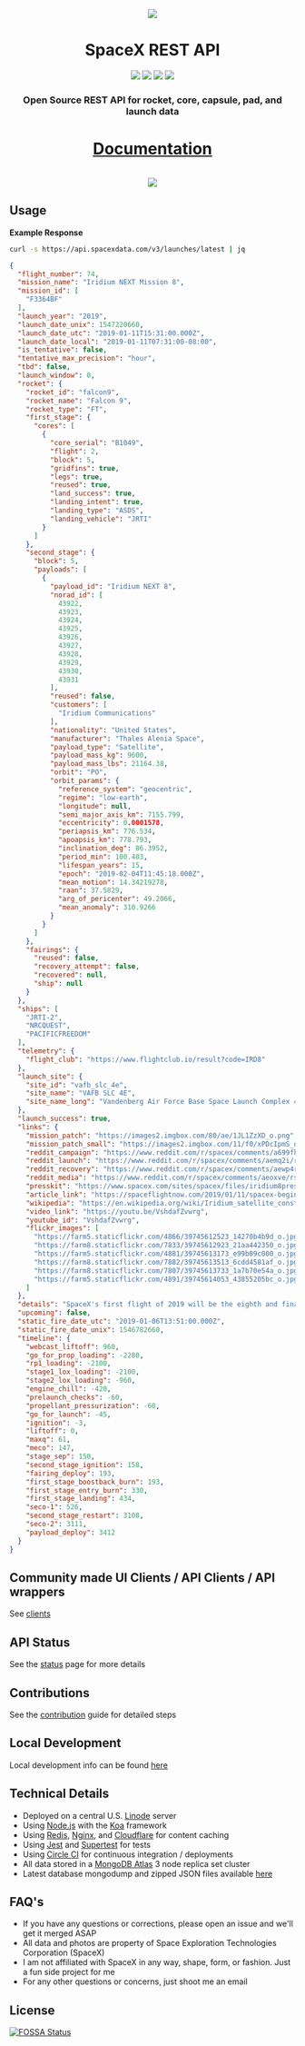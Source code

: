 <p align="center"><img src="https://farm5.staticflickr.com/4891/39745614053_43855205bc_o.jpg"></p>

<h1 align="center">SpaceX REST API</h1>

<p align="center">
<a href="https://circleci.com/gh/r-spacex/SpaceX-API"><img src="https://img.shields.io/circleci/project/github/r-spacex/SpaceX-API.svg?style=flat-square"></a>
<a href="https://hub.docker.com/r/jakewmeyer/spacex-api/"><img src="https://img.shields.io/docker/build/jakewmeyer/spacex-api.svg?longCache=true&style=flat-square"></a>
<a href="https://github.com/r-spacex/SpaceX-API/releases"><img src="https://img.shields.io/github/release/r-spacex/SpaceX-API.svg?longCache=true&style=flat-square"></a>
<a href="https://en.wikipedia.org/wiki/Representational_state_transfer"><img src="https://img.shields.io/badge/interface-REST-brightgreen.svg?longCache=true&style=flat-square"></a>
</p>

<h3 align="center">Open Source REST API for rocket, core, capsule, pad, and launch data</h3>

<h1 align="center">
<a href="https://documenter.getpostman.com/view/2025350/RWaEzAiG">Documentation</a>
<br/>
<br/>
<a href="https://app.getpostman.com/run-collection/3aeac01a548a87943749"><img src="https://run.pstmn.io/button.svg"></a>
</h1>

## Usage

**Example Response**

```bash
curl -s https://api.spacexdata.com/v3/launches/latest | jq
```

```json
{
  "flight_number": 74,
  "mission_name": "Iridium NEXT Mission 8",
  "mission_id": [
    "F3364BF"
  ],
  "launch_year": "2019",
  "launch_date_unix": 1547220660,
  "launch_date_utc": "2019-01-11T15:31:00.000Z",
  "launch_date_local": "2019-01-11T07:31:00-08:00",
  "is_tentative": false,
  "tentative_max_precision": "hour",
  "tbd": false,
  "launch_window": 0,
  "rocket": {
    "rocket_id": "falcon9",
    "rocket_name": "Falcon 9",
    "rocket_type": "FT",
    "first_stage": {
      "cores": [
        {
          "core_serial": "B1049",
          "flight": 2,
          "block": 5,
          "gridfins": true,
          "legs": true,
          "reused": true,
          "land_success": true,
          "landing_intent": true,
          "landing_type": "ASDS",
          "landing_vehicle": "JRTI"
        }
      ]
    },
    "second_stage": {
      "block": 5,
      "payloads": [
        {
          "payload_id": "Iridium NEXT 8",
          "norad_id": [
            43922,
            43923,
            43924,
            43925,
            43926,
            43927,
            43928,
            43929,
            43930,
            43931
          ],
          "reused": false,
          "customers": [
            "Iridium Communications"
          ],
          "nationality": "United States",
          "manufacturer": "Thales Alenia Space",
          "payload_type": "Satellite",
          "payload_mass_kg": 9600,
          "payload_mass_lbs": 21164.38,
          "orbit": "PO",
          "orbit_params": {
            "reference_system": "geocentric",
            "regime": "low-earth",
            "longitude": null,
            "semi_major_axis_km": 7155.799,
            "eccentricity": 0.0001578,
            "periapsis_km": 776.534,
            "apoapsis_km": 778.793,
            "inclination_deg": 86.3952,
            "period_min": 100.403,
            "lifespan_years": 15,
            "epoch": "2019-02-04T11:45:18.000Z",
            "mean_motion": 14.34219278,
            "raan": 37.5829,
            "arg_of_pericenter": 49.2066,
            "mean_anomaly": 310.9266
          }
        }
      ]
    },
    "fairings": {
      "reused": false,
      "recovery_attempt": false,
      "recovered": null,
      "ship": null
    }
  },
  "ships": [
    "JRTI-2",
    "NRCQUEST",
    "PACIFICFREEDOM"
  ],
  "telemetry": {
    "flight_club": "https://www.flightclub.io/result?code=IRD8"
  },
  "launch_site": {
    "site_id": "vafb_slc_4e",
    "site_name": "VAFB SLC 4E",
    "site_name_long": "Vandenberg Air Force Base Space Launch Complex 4E"
  },
  "launch_success": true,
  "links": {
    "mission_patch": "https://images2.imgbox.com/80/ae/1JL1ZzXD_o.png",
    "mission_patch_small": "https://images2.imgbox.com/11/f0/xPDcIpmS_o.png",
    "reddit_campaign": "https://www.reddit.com/r/spacex/comments/a699fh/iridium_next_constellation_mission_8_launch/",
    "reddit_launch": "https://www.reddit.com/r/spacex/comments/aemq2i/rspacex_iridium_next_8_official_launch_discussion/",
    "reddit_recovery": "https://www.reddit.com/r/spacex/comments/aewp4r/iridium_8_recovery_thread/",
    "reddit_media": "https://www.reddit.com/r/spacex/comments/aeoxve/rspacex_iridium_next_8_media_thread_videos_images/",
    "presskit": "https://www.spacex.com/sites/spacex/files/iridium8presskit.pdf",
    "article_link": "https://spaceflightnow.com/2019/01/11/spacex-begins-2019-with-eighth-and-final-for-upgraded-iridium-network/",
    "wikipedia": "https://en.wikipedia.org/wiki/Iridium_satellite_constellation#Next-generation_constellation",
    "video_link": "https://youtu.be/VshdafZvwrg",
    "youtube_id": "VshdafZvwrg",
    "flickr_images": [
      "https://farm5.staticflickr.com/4866/39745612523_14270b4b9d_o.jpg",
      "https://farm8.staticflickr.com/7833/39745612923_21aa442350_o.jpg",
      "https://farm5.staticflickr.com/4881/39745613173_e99b09c000_o.jpg",
      "https://farm8.staticflickr.com/7882/39745613513_6cdd4581af_o.jpg",
      "https://farm8.staticflickr.com/7807/39745613733_1a7b70e54a_o.jpg",
      "https://farm5.staticflickr.com/4891/39745614053_43855205bc_o.jpg"
    ]
  },
  "details": "SpaceX's first flight of 2019 will be the eighth and final launch of its planned Iridium flights. Delivering 10 satellites to low earth orbit, this brings the total up to 75 and completes the Iridium NEXT constellation. This mission launches from SLC-4E at Vandenberg AFB. The booster is expected to land on JRTI.",
  "upcoming": false,
  "static_fire_date_utc": "2019-01-06T13:51:00.000Z",
  "static_fire_date_unix": 1546782660,
  "timeline": {
    "webcast_liftoff": 960,
    "go_for_prop_loading": -2280,
    "rp1_loading": -2100,
    "stage1_lox_loading": -2100,
    "stage2_lox_loading": -960,
    "engine_chill": -420,
    "prelaunch_checks": -60,
    "propellant_pressurization": -60,
    "go_for_launch": -45,
    "ignition": -3,
    "liftoff": 0,
    "maxq": 61,
    "meco": 147,
    "stage_sep": 150,
    "second_stage_ignition": 158,
    "fairing_deploy": 193,
    "first_stage_boostback_burn": 193,
    "first_stage_entry_burn": 330,
    "first_stage_landing": 434,
    "seco-1": 526,
    "second_stage_restart": 3108,
    "seco-2": 3111,
    "payload_deploy": 3412
  }
}
```

## Community made UI Clients / API Clients / API wrappers
See [clients](https://github.com/r-spacex/SpaceX-API/blob/master/clients.md)

## API Status
See the [status](https://status.spacexdata.com) page for more details

## Contributions
See the [contribution](https://github.com/r-spacex/SpaceX-API/blob/master/CONTRIBUTING.md) guide for detailed steps

## Local Development
Local development info can be found [here](https://github.com/r-spacex/SpaceX-API/blob/master/docs/development.md)

## Technical Details
* Deployed on a central U.S. [Linode](https://www.linode.com/) server
* Using [Node.js](https://nodejs.org/en/) with the [Koa](http://koajs.com/) framework
* Using [Redis](https://redis.io/), [Nginx](https://www.nginx.com/), and [Cloudflare](https://www.cloudflare.com/) for content caching
* Using [Jest](https://facebook.github.io/jest/) and [Supertest](https://github.com/visionmedia/supertest) for tests
* Using [Circle CI](https://circleci.com/) for continuous integration / deployments
* All data stored in a [MongoDB Atlas](https://www.mongodb.com/cloud/atlas) 3 node replica set cluster
* Latest database mongodump and zipped JSON files available [here](https://drive.google.com/drive/folders/0B2DdgKR4GR4xdk1sRGowcUZXeE0?usp=sharing)

## FAQ's
* If you have any questions or corrections, please open an issue and we'll get it merged ASAP
* All data and photos are property of Space Exploration Technologies Corporation (SpaceX)
* I am not affiliated with SpaceX in any way, shape, form, or fashion. Just a fun side project for me
* For any other questions or concerns, just shoot me an email

## License
[![FOSSA Status](https://app.fossa.io/api/projects/git%2Bgithub.com%2Fr-spacex%2FSpaceX-API.svg?type=large)](https://app.fossa.io/projects/git%2Bgithub.com%2Fr-spacex%2FSpaceX-API?ref=badge_large)

